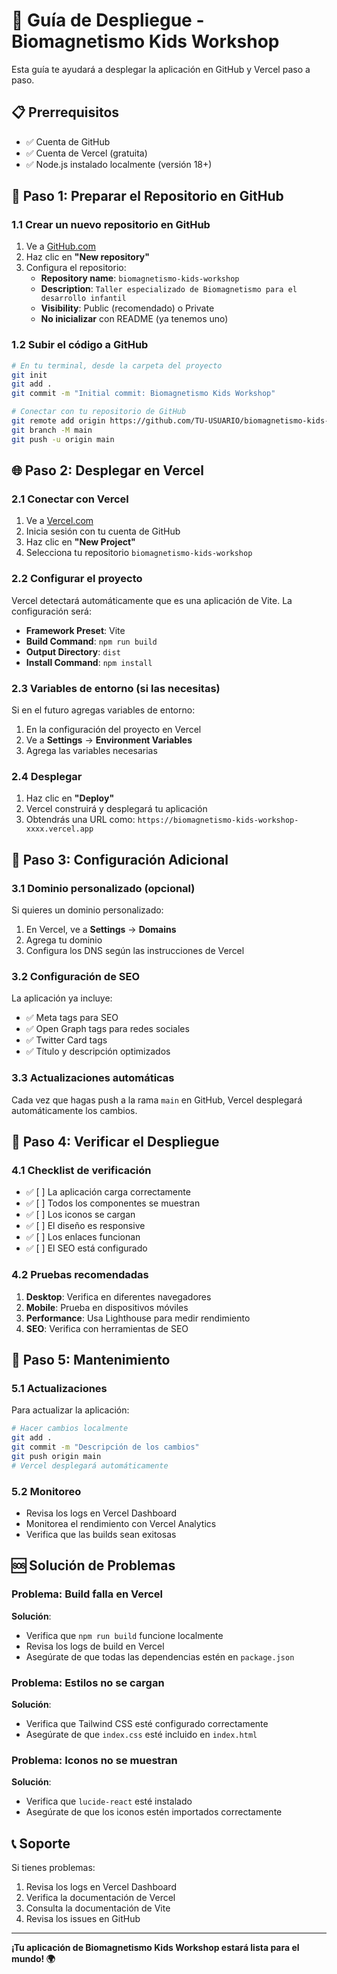 # 🚀 Guía de Despliegue - Biomagnetismo Kids Workshop

Esta guía te ayudará a desplegar la aplicación en GitHub y Vercel paso a paso.

## 📋 Prerrequisitos

- ✅ Cuenta de GitHub
- ✅ Cuenta de Vercel (gratuita)
- ✅ Node.js instalado localmente (versión 18+)

## 🔄 Paso 1: Preparar el Repositorio en GitHub

### 1.1 Crear un nuevo repositorio en GitHub

1. Ve a [GitHub.com](https://github.com)
2. Haz clic en **"New repository"**
3. Configura el repositorio:
   - **Repository name**: `biomagnetismo-kids-workshop`
   - **Description**: `Taller especializado de Biomagnetismo para el desarrollo infantil`
   - **Visibility**: Public (recomendado) o Private
   - **No inicializar** con README (ya tenemos uno)

### 1.2 Subir el código a GitHub

```bash
# En tu terminal, desde la carpeta del proyecto
git init
git add .
git commit -m "Initial commit: Biomagnetismo Kids Workshop"

# Conectar con tu repositorio de GitHub
git remote add origin https://github.com/TU-USUARIO/biomagnetismo-kids-workshop.git
git branch -M main
git push -u origin main
```

## 🌐 Paso 2: Desplegar en Vercel

### 2.1 Conectar con Vercel

1. Ve a [Vercel.com](https://vercel.com)
2. Inicia sesión con tu cuenta de GitHub
3. Haz clic en **"New Project"**
4. Selecciona tu repositorio `biomagnetismo-kids-workshop`

### 2.2 Configurar el proyecto

Vercel detectará automáticamente que es una aplicación de Vite. La configuración será:

- **Framework Preset**: Vite
- **Build Command**: `npm run build`
- **Output Directory**: `dist`
- **Install Command**: `npm install`

### 2.3 Variables de entorno (si las necesitas)

Si en el futuro agregas variables de entorno:
1. En la configuración del proyecto en Vercel
2. Ve a **Settings** → **Environment Variables**
3. Agrega las variables necesarias

### 2.4 Desplegar

1. Haz clic en **"Deploy"**
2. Vercel construirá y desplegará tu aplicación
3. Obtendrás una URL como: `https://biomagnetismo-kids-workshop-xxxx.vercel.app`

## 🔧 Paso 3: Configuración Adicional

### 3.1 Dominio personalizado (opcional)

Si quieres un dominio personalizado:
1. En Vercel, ve a **Settings** → **Domains**
2. Agrega tu dominio
3. Configura los DNS según las instrucciones de Vercel

### 3.2 Configuración de SEO

La aplicación ya incluye:
- ✅ Meta tags para SEO
- ✅ Open Graph tags para redes sociales
- ✅ Twitter Card tags
- ✅ Título y descripción optimizados

### 3.3 Actualizaciones automáticas

Cada vez que hagas push a la rama `main` en GitHub, Vercel desplegará automáticamente los cambios.

## 📱 Paso 4: Verificar el Despliegue

### 4.1 Checklist de verificación

- ✅ [ ] La aplicación carga correctamente
- ✅ [ ] Todos los componentes se muestran
- ✅ [ ] Los iconos se cargan
- ✅ [ ] El diseño es responsive
- ✅ [ ] Los enlaces funcionan
- ✅ [ ] El SEO está configurado

### 4.2 Pruebas recomendadas

1. **Desktop**: Verifica en diferentes navegadores
2. **Mobile**: Prueba en dispositivos móviles
3. **Performance**: Usa Lighthouse para medir rendimiento
4. **SEO**: Verifica con herramientas de SEO

## 🔄 Paso 5: Mantenimiento

### 5.1 Actualizaciones

Para actualizar la aplicación:
```bash
# Hacer cambios localmente
git add .
git commit -m "Descripción de los cambios"
git push origin main
# Vercel desplegará automáticamente
```

### 5.2 Monitoreo

- Revisa los logs en Vercel Dashboard
- Monitorea el rendimiento con Vercel Analytics
- Verifica que las builds sean exitosas

## 🆘 Solución de Problemas

### Problema: Build falla en Vercel
**Solución**: 
- Verifica que `npm run build` funcione localmente
- Revisa los logs de build en Vercel
- Asegúrate de que todas las dependencias estén en `package.json`

### Problema: Estilos no se cargan
**Solución**:
- Verifica que Tailwind CSS esté configurado correctamente
- Asegúrate de que `index.css` esté incluido en `index.html`

### Problema: Iconos no se muestran
**Solución**:
- Verifica que `lucide-react` esté instalado
- Asegúrate de que los iconos estén importados correctamente

## 📞 Soporte

Si tienes problemas:
1. Revisa los logs en Vercel Dashboard
2. Verifica la documentación de Vercel
3. Consulta la documentación de Vite
4. Revisa los issues en GitHub

---

**¡Tu aplicación de Biomagnetismo Kids Workshop estará lista para el mundo! 🌍** 